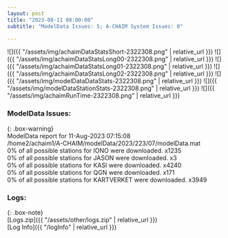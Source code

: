 ```yaml
---
layout: post
title: "2023-08-11 08:00:00"
subtitle: "ModelData Issues: 5; A-CHAIM System Issues: 0"

---
```


![]({{ "/assets/img/achaimDataStatsShort-2322308.png" | relative_url }})
![]({{ "/assets/img/achaimDataStatsLong00-2322308.png" | relative_url }})
![]({{ "/assets/img/achaimDataStatsLong01-2322308.png" | relative_url }})
![]({{ "/assets/img/achaimDataStatsLong02-2322308.png" | relative_url }})
![]({{ "/assets/img/modelDataDataStats-2322308.png" | relative_url }})
![]({{ "/assets/img/modelDataStationStats-2322308.png" | relative_url }})
![]({{ "/assets/img/achaimRunTime-2322308.png" | relative_url }})


### ModelData Issues:  
  
{: .box-warning}  
 ModelData report for 11-Aug-2023 07:15:08   
 /home2/achaim1/A-CHAIM/modelData/2023/223/07/modelData.mat   
 0% of all possible stations for IONO were downloaded. x1235   
 0% of all possible stations for JASON were downloaded. x3   
 0% of all possible stations for KASI were downloaded. x4240   
 0% of all possible stations for QGN were downloaded. x171   
 0% of all possible stations for KARTVERKET were downloaded. x3949   
  


### Logs:  
  
{: .box-note}  
[Logs.zip]({{ "/assets/other/logs.zip" | relative_url }})  
[Log Info]({{ "/logInfo" | relative_url }})  
